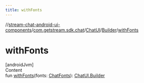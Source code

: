 ```yaml
---
title: withFonts
---
```

//[stream-chat-android-ui-components](../../../../index.md)/[com.getstream.sdk.chat](../../index.md)/[ChatUI](../index.md)/[Builder](index.md)/[withFonts](withFonts.md)



# withFonts  
[androidJvm]  
Content  
fun [withFonts](withFonts.md)(fonts: [ChatFonts](../../../io.getstream.chat.android.ui.common.style/ChatFonts/index.md)): [ChatUI.Builder](index.md)  



